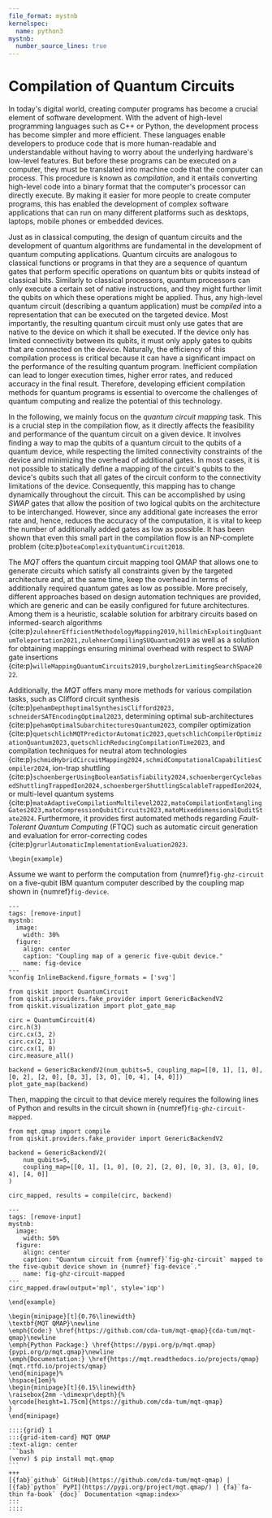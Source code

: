 ```yaml
---
file_format: mystnb
kernelspec:
  name: python3
mystnb:
  number_source_lines: true
---
```


# Compilation of Quantum Circuits

In today's digital world, creating computer programs has become a crucial element of software development.
With the advent of high-level programming languages such as C++ or Python, the development process has become simpler and more efficient.
These languages enable developers to produce code that is more human-readable and understandable without having to worry about the underlying hardware's low-level features.
But before these programs can be executed on a computer, they must be translated into machine code that the computer can process.
This procedure is known as _compilation_, and it entails converting high-level code into a binary format that the computer's processor can directly execute.
By making it easier for more people to create computer programs, this has enabled the development of complex software applications that can run on many different platforms such as desktops, laptops, mobile phones or embedded devices.

Just as in classical computing, the design of quantum circuits and the development of quantum algorithms are fundamental in the development of quantum computing applications.
Quantum circuits are analogous to classical functions or programs in that they are a sequence of quantum gates that perform specific operations on quantum bits or qubits instead of classical bits.
Similarly to classical processors, quantum processors can only execute a certain set of native instructions, and they might further limit the qubits on which these operations might be applied.
Thus, any high-level quantum circuit (describing a quantum application) must be _compiled_ into a representation that can be executed on the targeted device.
Most importantly, the resulting quantum circuit must only use gates that are native to the device on which it shall be executed.
If the device only has limited connectivity between its qubits, it must only apply gates to qubits that are connected on the device.
Naturally, the efficiency of this compilation process is critical because it can have a significant impact on the performance of the resulting quantum program.
Inefficient compilation can lead to longer execution times, higher error rates, and reduced accuracy in the final result.
Therefore, developing efficient compilation methods for quantum programs is essential to overcome the challenges of quantum computing and realize the potential of this technology.

In the following, we mainly focus on the _quantum circuit mapping_ task.
This is a crucial step in the compilation flow, as it directly affects the feasibility and performance of the quantum circuit on a given device.
It involves finding a way to map the qubits of a quantum circuit to the qubits of a quantum device, while respecting the limited connectivity constraints of the device and minimizing the overhead of additional gates.
In most cases, it is not possible to statically define a mapping of the circuit's qubits to the device's qubits such that all gates of the circuit conform to the connectivity limitations of the device.
Consequently, this mapping has to change dynamically throughout the circuit.
This can be accomplished by using _SWAP_ gates that allow the position of two logical qubits on the architecture to be interchanged.
However, since any additional gate increases the error rate and, hence, reduces the accuracy of the computation, it is vital to keep the number of additionally added gates as low as possible.
It has been shown that even this small part in the compilation flow is an NP-complete problem {cite:p}`boteaComplexityQuantumCircuit2018`.

The _MQT_ offers the quantum circuit mapping tool QMAP that allows one to generate circuits which satisfy all constraints given by the targeted architecture and, at the same time, keep the overhead in terms of additionally required quantum gates as low as possible.
More precisely, different approaches based on design automation techniques are provided, which are generic and can be easily configured for future architectures.
Among them is a heuristic, scalable solution for arbitrary circuits based on informed-search algorithms {cite:p}`zulehnerEfficientMethodologyMapping2019,hillmichExploitingQuantumTeleportation2021,zulehnerCompilingSUQuantum2019` as well as a solution for obtaining mappings ensuring minimal overhead with respect to SWAP gate insertions {cite:p}`willeMappingQuantumCircuits2019,burgholzerLimitingSearchSpace2022`.

Additionally, the _MQT_ offers many more methods for various compilation tasks, such as Clifford circuit synthesis {cite:p}`pehamDepthoptimalSynthesisClifford2023, schneiderSATEncodingOptimal2023`, determining optimal sub-architectures {cite:p}`pehamOptimalSubarchitecturesQuantum2023`, compiler optimization {cite:p}`quetschlichMQTPredictorAutomatic2023,quetschlichCompilerOptimizationQuantum2023,quetschlichReducingCompilationTime2023`, and compilation techniques for neutral atom technologies {cite:p}`schmidHybridCircuitMapping2024,schmidComputationalCapabilitiesCompiler2024`, ion-trap shuttling {cite:p}`schoenbergerUsingBooleanSatisfiability2024,schoenbergerCyclebasedShuttlingTrappedIon2024,schoenbergerShuttlingScalableTrappedIon2024`, or multi-level quantum systems {cite:p}`matoAdaptiveCompilationMultilevel2022,matoCompilationEntanglingGates2023,matoCompressionQubitCircuits2023,matoMixeddimensionalQuditState2024`.
Furthermore, it provides first automated methods regarding _Fault-Tolerant Quantum Computing_ (FTQC) such as automatic circuit generation and evaluation for error-correcting codes {cite:p}`grurlAutomaticImplementationEvaluation2023`.

```{raw} latex
\begin{example}
```

Assume we want to perform the computation from {numref}`fig-ghz-circuit` on a five-qubit IBM quantum computer described by the coupling map shown in {numref}`fig-device`.

```{code-cell} ipython3
---
tags: [remove-input]
mystnb:
  image:
    width: 30%
  figure:
    align: center
    caption: "Coupling map of a generic five-qubit device."
    name: fig-device
---
%config InlineBackend.figure_formats = ['svg']

from qiskit import QuantumCircuit
from qiskit.providers.fake_provider import GenericBackendV2
from qiskit.visualization import plot_gate_map

circ = QuantumCircuit(4)
circ.h(3)
circ.cx(3, 2)
circ.cx(2, 1)
circ.cx(1, 0)
circ.measure_all()

backend = GenericBackendV2(num_qubits=5, coupling_map=[[0, 1], [1, 0], [0, 2], [2, 0], [0, 3], [3, 0], [0, 4], [4, 0]])
plot_gate_map(backend)
```

Then, mapping the circuit to that device merely requires the following lines of Python and results in the circuit shown in {numref}`fig-ghz-circuit-mapped`.

```{code-cell} ipython3
from mqt.qmap import compile
from qiskit.providers.fake_provider import GenericBackendV2

backend = GenericBackendV2(
    num_qubits=5,
    coupling_map=[[0, 1], [1, 0], [0, 2], [2, 0], [0, 3], [3, 0], [0, 4], [4, 0]]
)

circ_mapped, results = compile(circ, backend)
```

```{code-cell} ipython3
---
tags: [remove-input]
mystnb:
  image:
    width: 50%
  figure:
    align: center
    caption: "Quantum circuit from {numref}`fig-ghz-circuit` mapped to the five-qubit device shown in {numref}`fig-device`."
    name: fig-ghz-circuit-mapped
---
circ_mapped.draw(output='mpl', style='iqp')
```

```{raw} latex
\end{example}
```

```{raw} latex
\begin{minipage}[t]{0.76\linewidth}
\textbf{MQT QMAP}\newline
\emph{Code:} \href{https://github.com/cda-tum/mqt-qmap}{cda-tum/mqt-qmap}\newline
\emph{Python Package:} \href{https://pypi.org/p/mqt.qmap}{pypi.org/p/mqt.qmap}\newline
\emph{Documentation:} \href{https://mqt.readthedocs.io/projects/qmap}{mqt.rtfd.io/projects/qmap}
\end{minipage}%
\hspace{1em}%
\begin{minipage}[t]{0.15\linewidth}
\raisebox{2mm -\dimexpr\depth}{%
\qrcode[height=1.75cm]{https://github.com/cda-tum/mqt-qmap}
}
\end{minipage}
```

````{only} html
::::{grid} 1
:::{grid-item-card} MQT QMAP
:text-align: center
```bash
(venv) $ pip install mqt.qmap
```
+++
[{fab}`github` GitHub](https://github.com/cda-tum/mqt-qmap) | [{fab}`python` PyPI](https://pypi.org/project/mqt.qmap/) | {fa}`fa-thin fa-book` {doc}` Documentation <qmap:index>`
:::
::::
````
